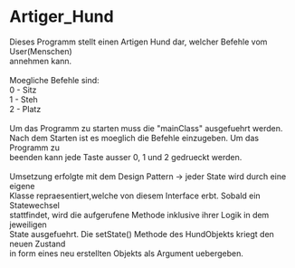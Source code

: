 # Artiger_Hund

Dieses Programm stellt einen Artigen Hund dar, welcher Befehle vom User(Menschen)<br>
annehmen kann. <br>
<br>
Moegliche Befehle sind:<br>
0 - Sitz<br>
1 - Steh<br>
2 - Platz<br>
<br>
Um das Programm zu starten muss die "mainClass" ausgefuehrt werden. <br>
Nach dem Starten ist es moeglich die Befehle einzugeben. Um das Programm zu <br>
beenden kann jede Taste ausser 0, 1 und 2 gedrueckt werden.<br>
<br>
Umsetzung erfolgte mit dem Design Pattern -> jeder State wird durch eine eigene <br>
Klasse repraesentiert,welche von diesem Interface erbt. Sobald ein Statewechsel <br>
stattfindet, wird die aufgerufene Methode inklusive ihrer Logik in dem jeweiligen<br>
State ausgefuehrt. Die setState() Methode des HundObjekts kriegt den neuen Zustand<br>
in form eines neu erstellten Objekts als Argument uebergeben.<br>